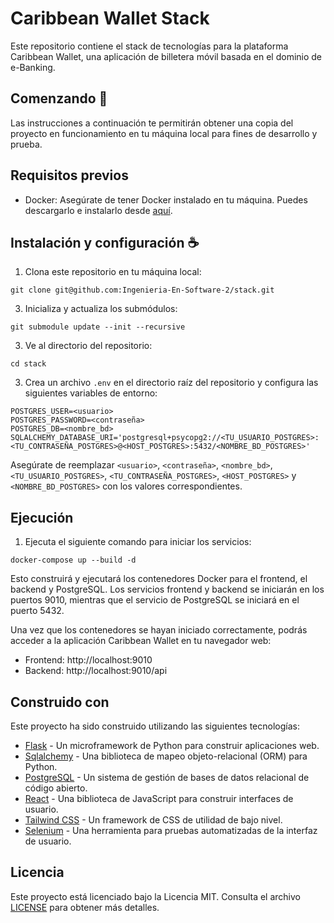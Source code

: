 # Caribbean Wallet Stack

Este repositorio contiene el stack de tecnologías para la plataforma Caribbean Wallet, una aplicación de billetera móvil basada en el dominio de e-Banking.

## Comenzando :rocket:
Las instrucciones a continuación te permitirán obtener una copia del proyecto en funcionamiento en tu máquina local para fines de desarrollo y prueba.

## Requisitos previos

- Docker: Asegúrate de tener Docker instalado en tu máquina. Puedes descargarlo e instalarlo desde [aquí](https://www.docker.com/get-started).

## Instalación y configuración :coffee:

1. Clona este repositorio en tu máquina local:
```
git clone git@github.com:Ingenieria-En-Software-2/stack.git
```
3. Inicializa y actualiza los submódulos:
```
git submodule update --init --recursive
```

3. Ve al directorio del repositorio:
```
cd stack
```

3. Crea un archivo `.env` en el directorio raíz del repositorio y configura las siguientes variables de entorno:

```dotenv
POSTGRES_USER=<usuario>
POSTGRES_PASSWORD=<contraseña>
POSTGRES_DB=<nombre_bd>
SQLALCHEMY_DATABASE_URI='postgresql+psycopg2://<TU_USUARIO_POSTGRES>:<TU_CONTRASEÑA_POSTGRES>@<HOST_POSTGRES>:5432/<NOMBRE_BD_POSTGRES>'
```

Asegúrate de reemplazar `<usuario>`, `<contraseña>`, `<nombre_bd>`, `<TU_USUARIO_POSTGRES>`, `<TU_CONTRASEÑA_POSTGRES>`, `<HOST_POSTGRES>` y `<NOMBRE_BD_POSTGRES>` con los valores correspondientes.

## Ejecución

1. Ejecuta el siguiente comando para iniciar los servicios:
```
docker-compose up --build -d
```

Esto construirá y ejecutará los contenedores Docker para el frontend, el backend y PostgreSQL. Los servicios frontend y backend se iniciarán en los puertos 9010, mientras que el servicio de PostgreSQL se iniciará en el puerto 5432.

Una vez que los contenedores se hayan iniciado correctamente, podrás acceder a la aplicación Caribbean Wallet en tu navegador web:

- Frontend: http://localhost:9010
- Backend: http://localhost:9010/api

## Construido con

Este proyecto ha sido construido utilizando las siguientes tecnologías:

- [Flask](https://flask.palletsprojects.com/) - Un microframework de Python para construir aplicaciones web.
- [Sqlalchemy](https://www.sqlalchemy.org/) - Una biblioteca de mapeo objeto-relacional (ORM) para Python.
- [PostgreSQL](https://www.postgresql.org/) - Un sistema de gestión de bases de datos relacional de código abierto.
- [React](https://reactjs.org/) - Una biblioteca de JavaScript para construir interfaces de usuario.
- [Tailwind CSS](https://tailwindcss.com/) - Un framework de CSS de utilidad de bajo nivel.
- [Selenium](https://www.selenium.dev/) - Una herramienta para pruebas automatizadas de la interfaz de usuario.

## Licencia
Este proyecto está licenciado bajo la Licencia MIT. Consulta el archivo [LICENSE](./LICENSE) para obtener más detalles.

